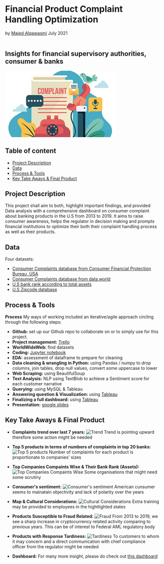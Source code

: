 # Financial Product Complaint Handling Optimization
by [Majed Alqawasmi](https://github.com/MajedAlqawasmi) July 2021
<br/><br/>
##  Insights for financial supervisory authorities, consumer & banks 
![Consumer Complaints](Customer-Complaints.jpg)

## Table of content

- [Project Description](https://github.com/MajedAlqawasmi/final_project_ironhac/blob/main/README.md#project-description)
- [Data](https://github.com/MajedAlqawasmi/final_project_ironhac/blob/main/README.md#data)
- [Process & Tools](https://github.com/MajedAlqawasmi/final_project_ironhac/blob/main/README.md#process--tools)
- [Key Take Aways & Final Product](https://github.com/MajedAlqawasmi/final_project_ironhac/blob/main/README.md#key-take-aways)

## Project Description
This project shall aim to both, highlight important findings, and provided Data analysis with a comprehensive dashboard on consumer complaint about banking products in the U.S from 2013 to 2019. It aims to raise consumer awareness, helps the regulator in decision making and prompts financial institutions to optimize their both their complaint handling process as well as their products. 

## Data
Four datasets: 
- [Consumer Complaints database from Consumer Financial Protection Bureau, USA](https://www.consumerfinance.gov/data-research/consumer-complaints/) 
- [Consumer Complaints database from data.world](https://data.world/cfpb/consumer-complaints/workspace/file?filename=complaint_data.csv)
- [U.S bank rank according to total assets](https://www.usbanklocations.com/bank-rank/total-assets.html?d=2021-03-31)
- [U.S Zipcode database](https://simplemaps.com/data/us-zips)

## Process & Tools

**Process**
My ways of working included an iterative/agile approach circling through the following steps:

- **Github:** set up our Github repo to collaborate on or to simply use for this project. <br/>
- **Project management:** [Trello](https://trello.com/b/UOn2CIdn/ironhack-final-project)
- **WorldWideWeb:** find datasets<br/>
- **Coding:** [Jupyter notebook](https://github.com/MajedAlqawasmi/final_project_ironhac/blob/main/final_project.ipynb)
- **EDA:** assessment of dataframe to prepare for cleaning<br/>
- **Data cleaning & wrangling in Python:** using Pandas / numpy to drop columns, join tables, drop null values, convert some uppercase to lower<br/>
- **Web Scraping:** using BeautifulSoup<br/>
- **Text Analysis:** NLP using TextBlob to achieve a Sentiment score for each customer narrative<br/>
- **Querying:** using MySQL & Tableau<br/>
- **Answering question & Visualization:** using [Tableau](https://public.tableau.com/views/Happiness_16250058634520/Top5CorrelationDive?:language=en-US&:display_count=n&:origin=viz_share_link)<br/>
- **Finalizing a full dashboard:** using [Tableau](https://public.tableau.com/views/Happiness_16250058634520/Top5CorrelationDive?:language=en-US&:display_count=n&:origin=viz_share_link)<br/>
- **Presentation:** [google slides](https://docs.google.com/presentation/d/1rhUcAz9iLyuiL-HABICM4ZkHcmgFSo7NMqwrWDgCZaU/edit?usp=sharing)

## Key Take Aways & Final Product

- **Complaints trend over last 7 years:** ![Trend](https://github.com/MajedAlqawasmi/final_project_ironhac/blob/main/complaints_over_years.PNG) Trend is pointing upward therefore some action might be needed
- **Top 5 products in terms of numbers of complaints in top 20 banks:** ![Top 5 products](https://github.com/MajedAlqawasmi/final_project_ironhac/blob/main/top5product20banks.PNG) Number of complaints for each product is proportionate to companies' sizes
- **Top Companies Compaints Wise & Their Bank Rank (Assets):** ![Top Companies Compaints Wise](https://github.com/MajedAlqawasmi/final_project_ironhac/blob/main/top_bank_compliants-wise.PNG) Some organisations that might need some scrutiny
- **Consumer's sentiment:** ![Consumer's sentiment](https://github.com/MajedAlqawasmi/final_project_ironhac/blob/main/consumer_sentiment.PNG) American cunsumer seems to mainatain objectivity and lack of polarity over the years
- **Map & Cultural Considerations:** ![Cultural Considerations](https://github.com/MajedAlqawasmi/final_project_ironhac/blob/main/sentiment_map.PNG) Extra training may be provided to employees in the hightlighted states
- **Products Susceptible to Fraud Related:** ![Fraud](https://github.com/MajedAlqawasmi/final_project_ironhac/blob/main/products_susceptible_fraud.PNG) From 2013 to 2019, we see a sharp increase in cryptocurrency related activity comparing to previous years. This can be of interest to Federal AML regulatory body
- **Products with Response Tardiness:** ![Tardiness](https://github.com/MajedAlqawasmi/final_project_ironhac/blob/main/products_tardiness.PNG) To customers to whom it may concern and a direct communication with chief compliance officer from the regulator might be needed 

- **Dashboard:** For many more insight, please do check out [this dashboard](https://public.tableau.com/shared/H28TMMJNF?:display_count=n&:origin=viz_share_link)<br/>
